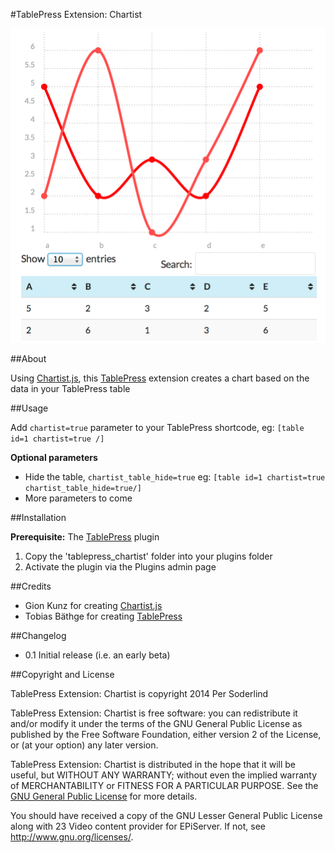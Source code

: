 #TablePress Extension: Chartist

![Sample chart](tablepress_chartist.png)

##About

Using [Chartist.js](http://gionkunz.github.io/chartist-js/), this [TablePress](https://tablepress.org/) extension  creates a chart based on the data in your TablePress table


##Usage

Add `chartist=true` parameter to your TablePress shortcode, eg: `[table id=1 chartist=true /]`

**Optional parameters**

* Hide the table, `chartist_table_hide=true` eg: `[table id=1 chartist=true chartist_table_hide=true/]`
* More parameters to come

##Installation

**Prerequisite:** The [TablePress](https://tablepress.org/) plugin

1. Copy the 'tablepress_chartist' folder into your plugins folder
1. Activate the plugin via the Plugins admin page

##Credits

* Gion Kunz for creating [Chartist.js](http://gionkunz.github.io/chartist-js/)
* Tobias Bäthge for creating [TablePress](https://tablepress.org/)

##Changelog

* 0.1 Initial release (i.e. an early beta)

##Copyright and License

TablePress Extension: Chartist is copyright 2014 Per Soderlind

TablePress Extension: Chartist is free software: you can redistribute it and/or modify it under the terms of the GNU General Public License as published by the Free Software Foundation, either version 2 of the License, or (at your option) any later version.

TablePress Extension: Chartist is distributed in the hope that it will be useful, but WITHOUT ANY WARRANTY; without even the implied warranty of MERCHANTABILITY or FITNESS FOR A PARTICULAR PURPOSE. See the [GNU General Public License](LICENSE) for more details.

You should have received a copy of the GNU Lesser General Public License along with 23 Video content provider for EPiServer. If not, see http://www.gnu.org/licenses/.

